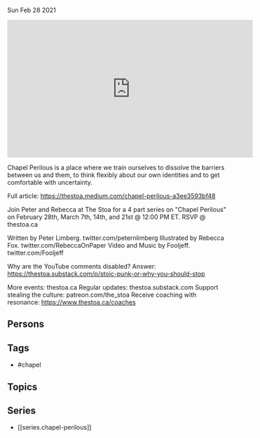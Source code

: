 



Sun Feb 28 2021

<iframe width="560" height="315" src="https://www.youtube.com/embed/ni3YxIhuT5A" title="Chapel Perilous" frameborder="0" allow="accelerometer; autoplay; clipboard-write; encrypted-media; gyroscope; picture-in-picture" allowfullscreen ></iframe>

Chapel Perilous is a place where we train ourselves to dissolve the barriers between us and them, to think flexibly about our own identities and to get comfortable with uncertainty. 

Full article: https://thestoa.medium.com/chapel-perilous-a3ee3593bf48

Join Peter and Rebecca at The Stoa for a 4 part series on "Chapel Perilous" on February 28th, March 7th, 14th, and 21st @ 12:00 PM ET. RSVP @ thestoa.ca 

Written by Peter Limberg. twitter.com/peternlimberg
Illustrated by Rebecca Fox. twitter.com/RebeccaOnPaper 
Video and Music by Fooljeff. twitter.com/Fooljeff

Why are the YouTube comments disabled? Answer: https://thestoa.substack.com/p/stoic-punk-or-why-you-should-stop

More events: thestoa.ca
Regular updates: thestoa.substack.com
Support stealing the culture: patreon.com/the_stoa
Receive coaching with resonance: https://www.thestoa.ca/coaches

## Persons



## Tags

- #chapel

## Topics



## Series

- [[series.chapel-perilous]]

